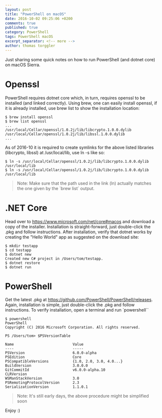 ```yaml
---
layout: post
title: "PowerShell on macOS"
date: 2016-10-02 09:25:06 +0200
comments: true
published: true
category: PowerShell
tags: PowerShell macOS
excerpt_separator: <!-- more -->
author: thomas torggler
---
```


Just sharing some quick notes on how to run PowerShell (and dotnet core) on macOS Sierra.

<!-- more -->

# Openssl
PowerShell requires dotnet core which, in turn, requires openssl to be installed (and linked correctly). Using brew, one can easily install openssl, if it is already installed, use brew list to show the installation location:

```
$ brew install openssl
$ brew list openssl
...
/usr/local/Cellar/openssl/1.0.2j/lib/libcrypto.1.0.0.dylib
/usr/local/Cellar/openssl/1.0.2j/lib/libssl.1.0.0.dylib
...
```

As of 2016-10 it is required to create symlinks for the above listed libraries (libcrypto, libssl) at /usr/local/lib, use ln -s like so: 

```
$ ln -s /usr/local/Cellar/openssl/1.0.2j/lib/libcrypto.1.0.0.dylib /usr/local/lib
$ ln -s /usr/local/Cellar/openssl/1.0.2j/lib/libcrypto.1.0.0.dylib /usr/local/lib
```

<blockquote>Note: Make sure that the path used in the link (ln) actually matches the one given by the `brew list` output.</blockquote>

# .NET Core 
Head over to https://www.microsoft.com/net/core#macos and download a copy of the installer. Installation is straight-forward, just double-click the .pkg and follow instructions.
After installation, verify that dotnet works by creating the "Hello World" app as suggested on the download site:

```
$ mkdir testapp
$ cd testapp
$ dotnet new
Created new C# project in /Users/tom/testapp.
$ dotnet restore
$ dotnet run
```

# PowerShell 
Get the latest .pkg at https://github.com/PowerShell/PowerShell/releases. Again, installation is simple, just double-click the .pkg and follow instructions. To verify installation, open a terminal and run `powershell``

```
$ powershell
PowerShell
Copyright (C) 2016 Microsoft Corporation. All rights reserved.

PS /Users/tom> $PSVersionTable

Name                           Value
----                           -----
PSVersion                      6.0.0-alpha
PSEdition                      Core
PSCompatibleVersions           {1.0, 2.0, 3.0, 4.0...}
BuildVersion                   3.0.0.0
GitCommitId                    v6.0.0-alpha.10
CLRVersion
WSManStackVersion              3.0
PSRemotingProtocolVersion      2.3
SerializationVersion           1.1.0.1

```

<blockquote>Note: It's still early days, the above procedure might be simplified soon </blockquote>

Enjoy :) 